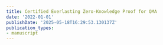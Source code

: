 ```yaml
---
title: Certified Everlasting Zero-Knowledge Proof for QMA
date: '2022-01-01'
publishDate: '2025-05-18T16:29:53.130137Z'
publication_types:
- manuscript
---
```

